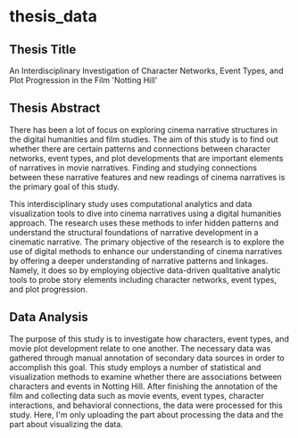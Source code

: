 # thesis_data

## Thesis Title
An Interdisciplinary Investigation of Character Networks, Event Types, and Plot Progression in the Film 'Notting Hill' 

## Thesis Abstract

There has been a lot of focus on exploring cinema narrative structures in the digital humanities and film studies. The aim of this study is to find out whether there are certain patterns and connections between character networks, event types, and plot developments that are important elements of narratives in movie narratives. Finding and studying connections between these narrative features and new readings of cinema narratives is the primary goal of this study.

This interdisciplinary study uses computational analytics and data visualization tools to dive into cinema narratives using a digital humanities approach. The research uses these methods to infer hidden patterns and understand the structural foundations of narrative development in a cinematic narrative. The primary objective of the research is to explore the use of digital methods to enhance our understanding of cinema narratives by offering a deeper understanding of narrative patterns and linkages. Namely, it does so by employing objective data-driven qualitative analytic tools to probe story elements including character networks, event types, and plot progression.

## Data Analysis
The purpose of this study is to investigate how characters, event types, and movie plot development relate to one another. The necessary data was gathered through manual annotation of secondary data sources in order to accomplish this goal.
This study employs a number of statistical and visualization methods to examine whether there are associations between characters and events in Notting Hill. After finishing the annotation of the film and collecting data such as movie events, event types, character interactions, and behavioral connections, the data were processed for this study. Here, I'm only uploading the part about processing the data and the part about visualizing the data.

